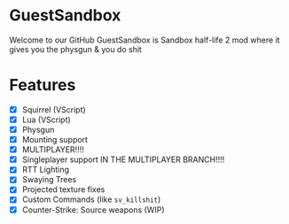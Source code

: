 # GuestSandbox
Welcome to our GitHub
GuestSandbox is Sandbox half-life 2 mod where it gives you the physgun & you do shit

# Features
- [X] Squirrel (VScript)
- [X] Lua (VScript)
- [X] Physgun
- [X] Mounting support
- [X] MULTIPLAYER!!!!
- [X] Singleplayer support IN THE MULTIPLAYER BRANCH!!!!
- [X] RTT Lighting
- [X] Swaying Trees
- [X] Projected texture fixes
- [X] Custom Commands (like `sv_killshit`)
- [X] Counter-Strike: Source weapons (WIP)
